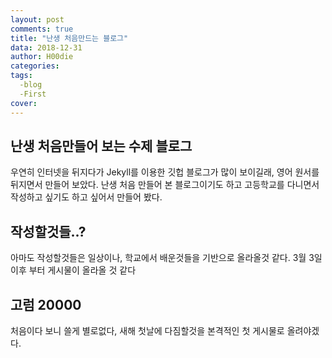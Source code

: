 ```yaml
---
layout: post
comments: true
title: "난생 처음만드는 블로그"
data: 2018-12-31
author: H00die
categories:
tags:
  -blog
  -First
cover:
---
```


## 난생 처음만들어 보는 수제 블로그
우연히 인터넷을 뒤지다가 Jekyll를 이용한 깃헙 블로그가 많이 보이길래, 영어 원서를 뒤지면서 만들어 보았다. 난생 처음 만들어 본 블로그이기도 하고 고등학교를 다니면서 작성하고 싶기도 하고 싶어서 만들어 봤다.

## 작성할것들..?
아마도 작성할것들은 일상이나, 학교에서 배운것들을 기반으로 올라올것 같다. 3월 3일 이후 부터 게시물이 올라올 것 같다

## 고럼 20000
처음이다 보니 쓸게 별로없다, 새해 첫날에 다짐할것을 본격적인 첫 게시물로 올려야겠다.
